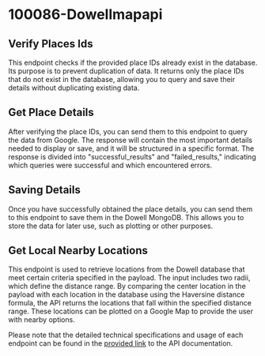 # 100086-Dowellmapapi

## Verify Places Ids
This endpoint checks if the provided place IDs already exist in the database. Its purpose is to prevent duplication of data. It returns only the place IDs that do not exist in the database, allowing you to query and save their details without duplicating existing data.

## Get Place Details 
After verifying the place IDs, you can send them to this endpoint to query the data from Google. The response will contain the most important details needed to display or save, and it will be structured in a specific format. The response is divided into "successful_results" and "failed_results," indicating which queries were successful and which encountered errors.

## Saving Details 
Once you have successfully obtained the place details, you can send them to this endpoint to save them in the Dowell MongoDB. This allows you to store the data for later use, such as plotting or other purposes.

## Get Local Nearby Locations
This endpoint is used to retrieve locations from the Dowell database that meet certain criteria specified in the payload. The input includes two radii, which define the distance range. By comparing the center location in the payload with each location in the database using the Haversine distance formula, the API returns the locations that fall within the specified distance range. These locations can be plotted on a Google Map to provide the user with nearby options.

Please note that the detailed technical specifications and usage of each endpoint can be found in the [provided link](https://documenter.getpostman.com/view/25619963/2s93mBwJbH) to the API documentation.







